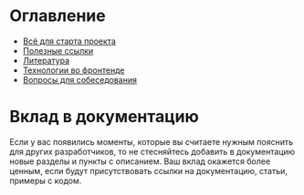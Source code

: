 # Оглавление

- [Всё для старта проекта](all-for-project/index.md)
- [Полезные ссылки](useful-links/index.md)
- [Литература](literature/index.md)
- [Технологии во фронтенде](technologies-in-the-frontend/index.md)
- [Вопросы для собеседования](interview/index.md)

# Вклад в документацию

Если у вас появились моменты, которые вы считаете нужным пояснить для других разработчиков, то не стесняйтесь добавить в документацию
новые разделы и пункты с описанием. Ваш вклад окажется более ценным, если будут присутствовать ссылки на документацию, статьи, примеры с кодом.
